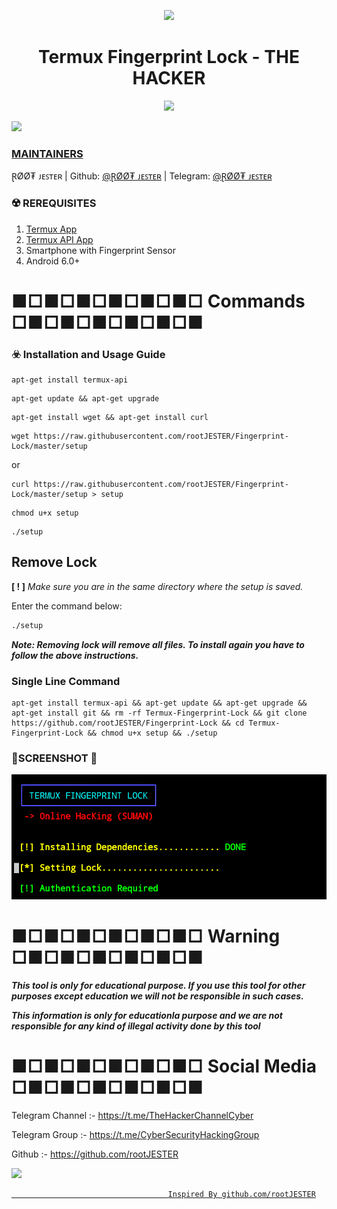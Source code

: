 <p align="center">
  <img src="https://telegra.ph/file/63cbcd28780a69c49ab1f.jpg">
</p>

<h1 align="center">Termux Fingerprint Lock - THE HACKER</h1>
<p align="center">
  <img src="https://readme-typing-svg.herokuapp.com/?lines=Welcome+To+THE+HACKER&font=Fira%20Code&center=true&width=380&height=50">
</p>

<a href="https://t.me/CyberSecurityHackingGroup"><img src="https://img.shields.io/badge/telegram-THE HACKER GROUP-blue.svg">


### MAINTAINERS
<a>ⱤØØ₮ ᴊᴇꜱᴛᴇʀ</a> | 
Github: <a href="https://github.com/rootJESTER">@ⱤØØ₮ ᴊᴇꜱᴛᴇʀ</a> |
Telegram: <a href="https://t.me/rootJESTER">@ⱤØØ₮ ᴊᴇꜱᴛᴇʀ</a>


### ☢️ REREQUISITES
1. [Termux App](https://play.google.com/store/apps/details?id=com.termux&hl=en_IN)
2. [Termux API App](https://play.google.com/store/apps/details?id=com.termux.api&hl=en_IN)
3. Smartphone with Fingerprint Sensor
4. Android 6.0+



# ■□■□■□■□■□■□ Commands □■□■□■□■□■□■

### ☣️ Installation and Usage Guide
```
apt-get install termux-api
```
```
apt-get update && apt-get upgrade
```
```
apt-get install wget && apt-get install curl
```
```
wget https://raw.githubusercontent.com/rootJESTER/Fingerprint-Lock/master/setup
```
or
```
curl https://raw.githubusercontent.com/rootJESTER/Fingerprint-Lock/master/setup > setup
```
```
chmod u+x setup
```
```
./setup
```

## Remove Lock

**[ ! ]** _Make sure you are in the same directory where the setup is saved._

Enter the command below:

```bash
./setup
```
***Note: Removing lock will remove all files. To install again you have to follow the above instructions.***


### Single Line Command
```
apt-get install termux-api && apt-get update && apt-get upgrade && apt-get install git && rm -rf Termux-Fingerprint-Lock && git clone https://github.com/rootJESTER/Fingerprint-Lock && cd Termux-Fingerprint-Lock && chmod u+x setup && ./setup
```

### 📱SCREENSHOT 📲
![Shot](https://raw.githubusercontent.com/OnlineHacKing/Termux-Fingerprint-Lock/master/Screenshot_20200926-115645~2.png)




# ■□■□■□■□■□■□ Warning □■□■□■□■□■□■

***This tool is only for educational purpose. If you use this tool for other purposes except education we will not be responsible in such cases.***

***This information is only for educationla purpose and we are not responsible for any kind of illegal activity done by this tool***


# ■□■□■□■□■□■□ Social Media □■□■□■□■□■□■
  
Telegram Channel :- https://t.me/TheHackerChannelCyber

Telegram Group :- https://t.me/CyberSecurityHackingGroup

Github :- https://github.com/rootJESTER


<a href="https://t.me/CyberSecurityHackingGroup"><img src="https://img.shields.io/badge/telegram-THE HACKER GROUP-blue.svg">


                                       Inspired By github.com/rootJESTER
